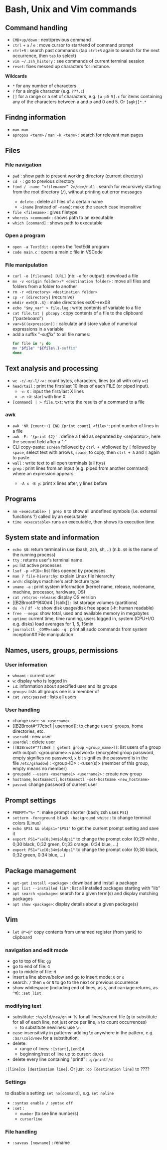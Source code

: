 # Bash, Unix and Vim commands

## Command handling
- `CMD+up/down` : next/previous command
- `ctrl` + `a` / `e` : move cursor to start/end of command prompt
- `ctrl+R` : search past commands (tap `ctrl+R` again to search for the next occurrence, then `tab` to select)
- `vim ~/.zsh_history` : see commands of current terminal session
- `reset`: fixes messed up characters for instance.

**Wildcards**
- `*` for any number of characters
- `?` for a single character (e.g. `???.c`)
- `[]` for a range or a set of characters, e.g. `[a-p0-5].c` for items containing any of the characters between a and p and 0 and 5. Or `[agkj]*.*`

## Findng information
- `man man`
- `apropos <term>` / `man -k <term>` : search for relevant man pages

## Files
### File navigation
- `pwd` : show path to present working directory (current directory)
- `cd -` : go to previous directory
- `find / -name “<filename>” 2>/dev/null` : search for <filename> recursively starting from the root directory (`/`), without printing out error messages<br>
	- `delete` : delete all files of a certain name
	- `-iname` (instead of `-name`): make the search case insensitive
- `file <filename>` : gives filetype
- `whereis <command>` : shows path to an executable
- `which [command]` : shows path to executable

### Open a program
- `open -a TextEdit` : opens the TextEdit program
- `code main.c` : opens a main.c file in VSCode

### File manipulation
- `curl -o [filename] [URL]` (nb: `-o` for output): download a file
- `mv -v <origin folder>/* <destination folder>` : move all files and folders from a folder to another
- `rm -r <directory> <destination folder>`
- `cp -r [directory]` (recursive)
- `mkdir ex0{0..8}` : make directories ex00->ex08
- `echo "$my_var" > file.log` : write contents of variable to a file
- `cat file.txt | pbcopy` : copy contents of a file to the clipboard (“pasteboard”)
- `var=$((expression))` : calculate and store value of numerical expressions in a variable
- add a suffix "*-suffix*" to all file names:
	```bash
	for file in *; do
 	mv "$file" "${file%.}-suffix"
	done
	```

## Text analysis and processing
- `wc -c/-m/-l/-w` : count bytes, characters, lines (or all with only `wc`)
- `head/tail` : print the first/last 10 lines of each FILE (or piped input).
	- `-n X` : input the first/last X lines
	- `-n +X`: start with line X
- `[command] | > file.txt`: write the results of a command to a file
### awk
- `awk 'NR {count++} END {print count} <file>'`: print number of lines in a file
- `awk -F: '{print $2}'` : define a field as separated by \<separator>, here the second field after a ":"
- CLI copy-paste: `screen` followed by `ctrl + A`followed by `[` followed by `space`, select text with arrows, `space`, to copy, then `ctrl + A` and `[` again to paste
- `wall` : write text to all open terminals (all ttys)
- `grep` <expression> : print lines from an input (e.g. piped from another command) where an expression appears
	- `-A x -B y`: print x lines after, y lines before

## Programs
- `nm <executable> | grep U` to show all undefined symbols (i.e. external functions ?) called by an executable
- `time <executable>` runs an executable, then shows its execution time

## System state and information
- `echo $0`: return terminal in use (bash, zsh, sh, ..) (n.b. `$0` is the name of the running process)
- `tty` : returns user's terminal name
- `ps`: list active processes
- `lsof -p <PID>`: list files opened by processes
- `man 7 file-hierarchy`: explain Linux file hierarchy
- `arch`: displays machine's architecture type
- `uname -a` : print system information (kernel name, release, nodename, machine, processor, hardware, OS)
- `cat /etc/os-release`: display OS version
- [[B2Broot#^9f40d4 | lsblk]] : list storage volumes (partitions)
- `du -h` / `df -h`: show disk usage/disk free space (-h: human readable)
- `free --mega`: show total, used and available memory in megabytes
- `uptime`: current time, time running, users logged in, system (CPU+I/O e.g. disks) load averages for 1, 5, 15min
- `journalctl _COMM=sudo -q` : print all sudo commands from system inception## File manipulation

## Names, users,  groups, permissions
### User information
- `whoami` : current user
- `w`: display who is logged in 
- `id`: information about specified user and its groups
- `groups`: lists all groups one is a member of
- `cat /etc/passwd` : lists all users

### User handling
- change user: `su <username>`
- [[B2Broot#^77cbc1 | usermod]]: to change users' groups, home directories, etc.
- `useradd` : new user
- `userdel` : delete user
- `[[B2Broot#^7fc8e8 | getent group <group_name>]]`: list users of a group with output: \<groupname>:\<password> (encrypted group password, empty signifies no password, `x` bit signifies the password is in the file `/etc/gshadow`) : \<group-ID> : \<user(s)> (member of this group, empty means no member)
- `groupadd --users <username1> <username2>` : create new group
- `hostname`, `hostnamectl`, `hostnamectl -set-hostname <new_hostname>`
- `passwd`: change password of current user

## Prompt settings
- `PROMPT=“%~ “`: make prompt shorter (bash; zsh uses `PS1`)
- `setterm -foreground black -background white` : to change terminal colors (Linux)
- `echo $PS1 && oldps1="$PS1"` to get the current prompt setting and save it
- `export PS1="\e[0;34m$oldps1"` to change the prompt color (0;29 white , 0;30 black, 0;32 green, 0:;33 orange, 0:34 blue, ...)
- `export PS1="\e[0;34m$oldps1"` to change the prompt color (0;30 black, 0;32 green, 0:34 blue, ...)

## Package management
- `apt-get install <package>` : download and install a package
- `apt list --installed lib*` : list all installed packages starting with "lib"
- `apt search <package>`: search for a given term(s) and display matching packages
- `apt show <package>`: display details about a given package(s)


## Vim
- `let @*=@"` copy contents from unnamed register (from yank) to clipboard

### navigation and edit mode
- go to top of file: `gg`
- go to end of file: `G`
- go to middle of file: `M`
- insert a line above/below and go to insert mode: `O` or `o`
- search: `/` then `n` or `N` to go to the next or previous occurrence
- show whitespace (including end of lines, as `$`, and carriage returns, as `^M`): `:set list`

### modifying text
- substitute: `:%s/old/new/gn` => % for all lines/current file (`g` to substitute for all of each line, not just once per line, `n` to count occurrences)
	- to substitute newlines: use `\n`
- case insensitivity in patterns: adding \c anywhere in the pattern, e.g. `:$s/\cold/new` for a substitution.
- delete:
	- range of lines: `:[start],[end]d`
	- beginning/rest of line up to cursor: `d0/d$`
- delete every line containing "printf": `:g/printf/d`

`:[line]co [destination line]`. Or just `:co [destination line]` to  ????

### Settings

to disable a setting: `set no[command]`, e.g. `set noline`
- `:syntax enable / syntax off`
- `:set` :
	- `number` (to see line numbers)
	- `cursorline`

### File handling
- `:saveas [newname]` : rename